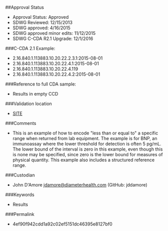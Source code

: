 ##Approval Status 

* Approval Status: Approved
* SDWG Reviewed: 12/15/2013
* SDWG approved: 4/16/2015
* SDWG approved minor edits: 11/12/2015
* SDWG C-CDA R2.1 Upgrade: 12/1/2016    

###C-CDA 2.1 Example: 


* 2.16.840.1.113883.10.20.22.2.3.1:2015-08-01
* 2.16.840.1.113883.10.20.22.4.1:2015-08-01
* 2.16.840.1.113883.10.20.22.4.119
* 2.16.840.1.113883.10.20.22.4.2:2015-08-01

###Reference to full CDA sample:
* Results in empty CCD


###Validation location

* [SITE](https://sitenv.org/c-cda-validator)


###Comments

* This is an example of how to encode "less than or equal to" a specific range when returned from lab equipment. The example is for BNP, an immunoassay where the lower threshold for detection is often 5 pg/mL. The lower bound of the interval is zero in this example, even though this is none may be specified, since zero is the lower bound for measures of physical quantity. This example also includes a structured reference range.


###Custodian

* John D'Amore jdamore@diameterhealth.com (GitHub: jddamore)



###Keywords

* Results

###Permalink 

* 4ef90f942cdd1a92c02ef5151dc46395e8127bf0